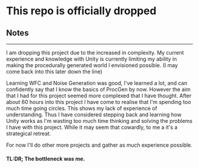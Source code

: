 # This repo is officially dropped

## Notes
---

I am dropping this project due to the increased in complexity.
My current experience and knowledge with Unity is currently limiting my ability in 
making the procedurally generated world I envisioned possible. (I may come back into this
later down the line)

Learning WFC and Noise Generation was good, I've learned a lot, and can confidently say
that I know the basics of ProcGen by now. However the aim that I had for this project seemed
more complexed that I have thought. After about 60 hours into this project I have come to realise
that I'm spending too much time going circles. This shows my lack of experience of understanding.
Thus I have considered stepping back and learning how Unity works as I'm wasting too much time
thinking and solving the problems I have with this project. While it may seem that cowardly,
to me a it's a strategical retreat. 

For now I'll do other more projects and gather as much experience possible.

#### TL:DR; The bottleneck was me.
